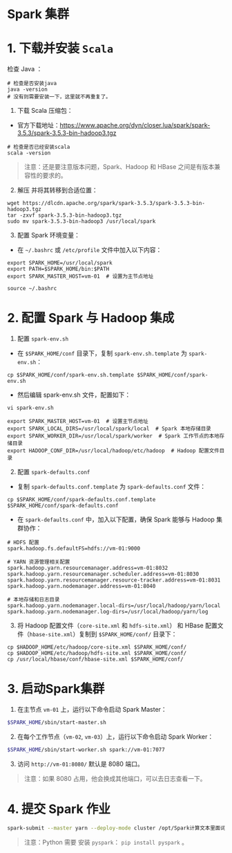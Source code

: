 # Spark 集群

# 1. 下载并安装  `Scala `

检查 Java ：

```shell
# 检查是否安装java
java -version
# 没有则需要安装一下，这里就不再重复了。
```

1.  下载 Scala 压缩包：

- 官方下载地址：https://www.apache.org/dyn/closer.lua/spark/spark-3.5.3/spark-3.5.3-bin-hadoop3.tgz

```shell
# 检查是否已经安装scala
scala -version 
```

> 注意：还是要注意版本问题，Spark、Hadoop 和 HBase 之间是有版本兼容性的要求的。

2. 解压 并将其转移到合适位置：

```shell
wget https://dlcdn.apache.org/spark/spark-3.5.3/spark-3.5.3-bin-hadoop3.tgz
tar -zxvf spark-3.5.3-bin-hadoop3.tgz
sudo mv spark-3.5.3-bin-hadoop3 /usr/local/spark
```

3. 配置 Spark 环境变量：

- 在 `~/.bashrc` 或 `/etc/profile` 文件中加入以下内容：

```shell
export SPARK_HOME=/usr/local/spark
export PATH=$SPARK_HOME/bin:$PATH
export SPARK_MASTER_HOST=vm-01  # 设置为主节点地址

source ~/.bashrc
```

# 2. 配置 Spark 与 Hadoop 集成

1. 配置 `spark-env.sh`

- 在 `$SPARK_HOME/conf` 目录下，复制 `spark-env.sh.template` 为 `spark-env.sh`：

```shell
cp $SPARK_HOME/conf/spark-env.sh.template $SPARK_HOME/conf/spark-env.sh
```
- 然后编辑 spark-env.sh 文件，配置如下：
```shell
vi spark-env.sh

export SPARK_MASTER_HOST=vm-01  # 设置主节点地址
export SPARK_LOCAL_DIRS=/usr/local/spark/local  # Spark 本地存储目录
export SPARK_WORKER_DIR=/usr/local/spark/worker  # Spark 工作节点的本地存储目录
export HADOOP_CONF_DIR=/usr/local/hadoop/etc/hadoop  # Hadoop 配置文件目录
```

2. 配置 `spark-defaults.conf` 
 - 复制 `spark-defaults.conf.template` 为 `spark-defaults.conf` 文件：

```shell
cp $SPARK_HOME/conf/spark-defaults.conf.template $SPARK_HOME/conf/spark-defaults.conf
```

   -  在 `spark-defaults.conf` 中，加入以下配置，确保 Spark 能够与 Hadoop 集群协作：
```shell
# HDFS 配置
spark.hadoop.fs.defaultFS=hdfs://vm-01:9000

# YARN 资源管理相关配置
spark.hadoop.yarn.resourcemanager.address=vm-01:8032
spark.hadoop.yarn.resourcemanager.scheduler.address=vm-01:8030
spark.hadoop.yarn.resourcemanager.resource-tracker.address=vm-01:8031
spark.hadoop.yarn.nodemanager.address=vm-01:8040

# 本地存储和日志目录
spark.hadoop.yarn.nodemanager.local-dirs=/usr/local/hadoop/yarn/local
spark.hadoop.yarn.nodemanager.log-dirs=/usr/local/hadoop/yarn/log
```

3. 将 Hadoop 配置文件（`core-site.xml` 和 `hdfs-site.xml`） 和 HBase 配置文件（`hbase-site.xml`）复制到 `$SPARK_HOME/conf/` 目录下：

```shell
cp $HADOOP_HOME/etc/hadoop/core-site.xml $SPARK_HOME/conf/
cp $HADOOP_HOME/etc/hadoop/hdfs-site.xml $SPARK_HOME/conf/
cp /usr/local/hbase/conf/hbase-site.xml $SPARK_HOME/conf/
```

# 3. 启动Spark集群

1. 在主节点 `vm-01` 上，运行以下命令启动 Spark Master：

```bash
$SPARK_HOME/sbin/start-master.sh
```

2. 在每个工作节点（`vm-02`, `vm-03`）上，运行以下命令启动 Spark Worker：
```bash
$SPARK_HOME/sbin/start-worker.sh spark://vm-01:7077
```

3. 访问 `http://vm-01:8080/` 默认是 8080 端口。	

> 注意：如果 8080 占用，他会换成其他端口，可以去日志查看一下。

# 4. 提交 Spark 作业

```bash
spark-submit --master yarn --deploy-mode cluster /opt/Spark计算文本里面词汇个数.py
```

> 注意：Python 需要 安装 `pyspark`： `pip install pyspark` 。 

